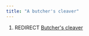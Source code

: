 ```yaml
---
title: "A butcher's cleaver"
---
```


1.  REDIRECT [Butcher's cleaver](Butcher's_cleaver "wikilink")